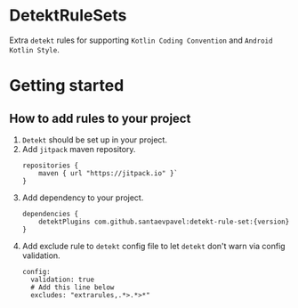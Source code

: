 # DetektRuleSets

Extra `detekt` rules for supporting `Kotlin Coding Convention` and `Android Kotlin Style`.    

# Getting started

## How to add rules to your project

1. `Detekt` should be set up in your project.
1. Add `jitpack` maven repository. 
    ```
    repositories {
        maven { url "https://jitpack.io" }`
    }
    ```
1. Add dependency to your project. 
    ```
    dependencies {
        detektPlugins com.github.santaevpavel:detekt-rule-set:{version}
    }
    ```
1.  Add exclude rule to `detekt` config file to let `detekt` don't warn via config validation.
    ```
    config:
      validation: true
      # Add this line below
      excludes: "extrarules,.*>.*>*"
    ```
